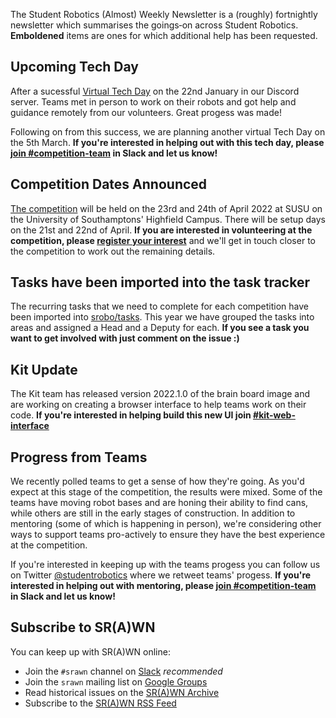 The Student Robotics (Almost) Weekly Newsletter is a (roughly) fortnightly newsletter which summarises the goings‐on across Student Robotics. **Emboldened** items are ones for which additional help has been requested.

## Upcoming Tech Day

After a sucessful [Virtual Tech Day](https://studentrobotics.org/events/sr2022/virtual-tech-day-january/) on the 22nd January in our Discord server. Teams met in person to work on their robots and got help and guidance remotely from our volunteers. Great progess was made!

Following on from this success, we are planning another virtual Tech Day on the 5th March. **If you're interested in helping out with this tech day, please [join #competition-team](https://studentrobotics.slack.com/archives/CBP7UL6RG) in Slack and let us know!**

## Competition Dates Announced

[The competition](https://studentrobotics.org/events/sr2022/competition/) will be held on the 23rd and 24th of April 2022 at SUSU on the University of Southamptons' Highfield Campus. There will be setup days on the 21st and 22nd of April. **If you are interested in volunteering at the competition, please [register your interest](https://docs.google.com/forms/d/e/1FAIpQLSeferj0EDVmPDsaKK-CzG2-YzFJETTbgSeyEMRgdahJ0T3slQ/viewform)** and we'll get in touch closer to the competition to work out the remaining details.

## Tasks have been imported into the task tracker

The recurring tasks that we need to complete for each competition have been imported into [srobo/tasks](https://github.com/srobo/tasks/issues?q=is%3Aopen+is%3Aissue+milestone%3A%22SR2022+Competition%22). This year we have grouped the tasks into areas and assigned a Head and a Deputy for each. **If you see a task you want to get involved with just comment on the issue :)**

## Kit Update

The Kit team has released version 2022.1.0 of the brain board image and are working on creating a browser interface to help teams work on their code. **If you're interested in helping build this new UI join [#kit-web-interface](https://studentrobotics.slack.com/archives/C031U0TL2KF)**

## Progress from Teams

We recently polled teams to get a sense of how they're going. As you'd expect at this stage of the competition, the results were mixed. Some of the teams have moving robot bases and are honing their ability to find cans, while others are still in the early stages of construction.
In addition to mentoring (some of which is happening in person), we're considering other ways to support teams pro-actively to ensure they have the best experience at the competition.

If you're interested in keeping up with the teams progess you can follow us on Twitter [@studentrobotics](https://twitter.com/studentrobotics) where we retweet teams' progess. **If you're interested in helping out with mentoring, please [join #competition-team](https://studentrobotics.slack.com/archives/CBP7UL6RG) in Slack and let us know!**

## Subscribe to SR(A)WN

You can keep up with SR(A)WN online:

- Join the `#srawn` channel on [Slack](https://app.slack.com/client/T0EEPF1LH/C01GBT8NMSN) _recommended_
- Join the `srawn` mailing list on [Google Groups](https://groups.google.com/g/srawn)
- Read historical issues on the [SR(A)WN Archive](https://studentrobotics.org/srawn)
- Subscribe to the [SR(A)WN RSS Feed](https://studentrobotics.org/srawn/rss.xml)
